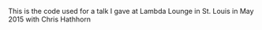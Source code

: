 This is the code used for a talk I gave at Lambda Lounge in St. Louis in May 2015 with Chris Hathhorn
